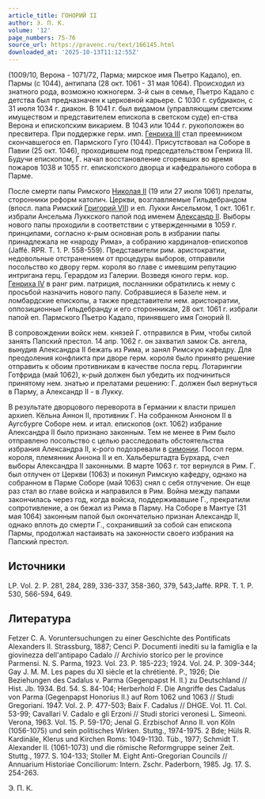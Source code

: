 ```yaml
---
article_title: ГОНОРИЙ II
author: Э. П. К.
volume: '12'
page_numbers: 75-76
source_url: https://pravenc.ru/text/166145.html
downloaded_at: '2025-10-13T11:12:55Z'
---
```


(1009/10, Верона - 1071/72, Парма; мирское имя Пьетро Кадало), еп. Пармы (с 1044), антипапа (28 окт. 1061 - 31 мая 1064). Происходил из знатного рода, возможно южногерм. 3-й сын в семье, Пьетро Кадало с детства был предназначен к церковной карьере. С 1030 г. субдиакон, с 31 июля 1034 г. диакон. В 1041 г. был видамом (управляющим светским имуществом и представителем епископа в светском суде) еп-ства Верона и епископским викарием. В 1043 или 1044 г. рукоположен во пресвитера. При поддержке герм. имп. [Генриха III](<https://pravenc.ru/text/Генриха III.html>) стал преемником скончавшегося еп. Пармского Гуго (1044). Присутствовал на Соборе в Павии (25 окт. 1046), проходившем под председательством Генриха III. Будучи епископом, Г. начал восстановление сгоревших во время пожаров 1038 и 1055 гг. епископского дворца и кафедрального собора в Парме.

После смерти папы Римского [Николая II](<https://pravenc.ru/text/Николая II.html>) (19 или 27 июля 1061) прелаты, сторонники реформ католич. Церкви, возглавляемые Гильдебрандом (впосл. папа Римский [Григорий VII](<https://pravenc.ru/text/Григорий VII.html>)) и еп. Лукки Ансельмом, 1 окт. 1061 г. избрали Ансельма Луккского папой под именем [Александр II](<https://pravenc.ru/text/АЛЕКСАНДР II.html>). Выборы нового папы проходили в соответствии с утвержденными в 1059 г. принципами, согласно к-рым основная роль в избрании папы принадлежала не «народу Рима», а собранию кардиналов-епископов (Jaffé. RPR. T. 1. P. 558-559). Представители рим. аристократии, недовольные отстранением от процедуры выборов, отправили посольство ко двору герм. короля во главе с имевшим репутацию интригана герц. Герардом из Галерии. Возведя юного герм. кор. [Генриха IV](<https://pravenc.ru/text/Генриха IV.html>) в ранг рим. патриция, посланники обратились к нему с просьбой назначить нового папу. Собравшиеся в Базеле нем. и ломбардские епископы, а также представители нем. аристократии, оппозиционные Гильдебранду и его сторонникам, 28 окт. 1061 г. избрали папой еп. Пармского Пьетро Кадало, принявшего имя Гонорий II.

В сопровождении войск нем. князей Г. отправился в Рим, чтобы силой занять Папский престол. 14 апр. 1062 г. он захватил замок Св. ангела, вынудив Александра II бежать из Рима, и занял Римскую кафедру. Для преодоления конфликта при дворе герм. короля было принято решение отправить к обоим противникам в качестве посла герц. Лотарингии Готфрида (май 1062), к-рый должен был убедить их подчиниться принятому нем. знатью и прелатами решению: Г. должен был вернуться в Парму, а Александр II - в Лукку.

В результате дворцового переворота в Германии к власти пришел архиеп. Кёльна Аннон II, противник Г. На собранном Анноном II в Аугсбурге Соборе нем. и итал. епископов (окт. 1062) избрание Александра II было признано законным. Тем не менее в Рим было отправлено посольство с целью расследовать обстоятельства избрания Александра II, к-рого подозревали в [симонии](https://pravenc.ru/text/симония.html). Посол герм. короля, племянник Аннона II и еп. Хальберштадта Бурхард, счел выборы Александра II законными. В марте 1063 г. тот вернулся в Рим. Г. был отлучен от Церкви (1063) и покинул Римскую кафедру, однако на собранном в Парме Соборе (май 1063) снял с себя отлучение. Он еще раз стал во главе войска и направился в Рим. Война между папами закончилась через год, когда войска, поддерживавшие Г., прекратили сопротивление, а он бежал из Рима в Парму. На Соборе в Мантуе (31 мая 1064) законным папой был окончательно признан Александр II, однако вплоть до смерти Г., сохранивший за собой сан епископа Пармы, продолжал настаивать на законности своего избрания на Папский престол.

## Источники

LP. Vol. 2. P. 281, 284, 289, 336-337, 358-360, 379, 543;Jaffé. RPR. T. 1. P. 530, 566-594, 649.

## Литература

Fetzer C. A. Voruntersuchungen zu einer Geschichte des Pontificats Alexanders II. Strassburg, 1887; Cenci P. Documenti inediti su la famiglia e la giovinezza dell'antipapo Cadalo // Archivio storico per le province Parmensi. N. S. Parma, 1923. Vol. 23. P. 185-223; 1924. Vol. 24. P. 309-344; Gay J. M. M. Les papes du XI siècle et la chrétienté. P., 1926; Die Beziehungen des Cadalus v. Parma (Gegenpapst H. II.) zu Deutschland // Hist. Jb. 1934. Bd. 54. S. 84-104; Herberhold F. Die Angriffe des Cadalus von Parma (Gegenpapst Honorius II.) auf Rom 1062 und 1063 // Studi Gregoriani. 1947. Vol. 2. P. 477-503; Baix F. Cadalus // DHGE. Vol. 11. Col. 53-99; Cavallari V. Cadalo e gli Erzoni // Studi storici veronesi L. Simeoni. Verona, 1963. Vol. 15. P. 59-170; Jenal G. Erzbischof Anno II. von Köln (1056-1075) und sein politisches Wirken. Stuttg., 1974-1975. 2 Bde; Hüls R. Kardinäle, Klerus und Kirchen Roms: 1049-1130. Tüb., 1977; Schmidt T. Alexander II. (1061-1073) und die römische Reformgruppe seiner Zeit. Stuttg., 1977. S. 104-133; Stoller M. Eight Anti-Gregorian Councils // Annuarium Historiae Conciliorum: Intern. Zschr. Paderborn, 1985. Jg. 17. S. 254-263.

Э. П. К.
